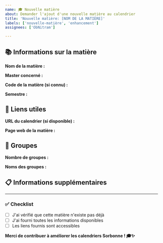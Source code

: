 ```yaml
---
name: 🎓 Nouvelle matière
about: Demander l'ajout d'une nouvelle matière au calendrier
title: 'Nouvelle matière: [NOM DE LA MATIÈRE]'
labels: ['nouvelle-matière', 'enhancement']
assignees: ['ObNitram']

---
```


## 📚 Informations sur la matière

**Nom de la matière :**
<!-- Ex: Algorithmes Avancés -->

**Master concerné :**
<!-- Ex: M1-SAR, M2-RES, etc. -->

**Code de la matière (si connu) :**
<!-- Ex: ALGAV, PSCR, etc. -->

**Semestre :**
<!-- S1 ou S2 -->

## 🔗 Liens utiles

**URL du calendrier (si disponible) :**
<!-- Lien direct vers le calendrier .ics -->

**Page web de la matière :**
<!-- Lien vers la page officielle de la matière -->

## 👥 Groupes

**Nombre de groupes :**
<!-- Ex: 3 groupes -->

**Noms des groupes :**
<!-- Ex: Groupe 1, Groupe 2, Groupe A, Groupe B, etc. -->

## 📋 Informations supplémentaires

<!-- Ajoutez toute information utile pour l'intégration de cette matière -->

---

### ✅ Checklist

- [ ] J'ai vérifié que cette matière n'existe pas déjà
- [ ] J'ai fourni toutes les informations disponibles
- [ ] Les liens fournis sont accessibles

**Merci de contribuer à améliorer les calendriers Sorbonne ! 🎓✨**
